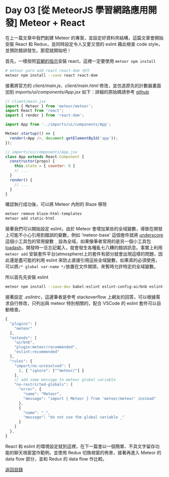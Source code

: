 # Day 03 [從 MeteorJS 學習網路應用開發] Meteor + React

在上一篇文章中我們創建 Meteor 的專案，並設定好資料夾結構，這篇文章會開始安裝 React 和 Redux，並同時設定令人又愛又恨的 eslint 藉此檢查 code style，並預防錯誤發生。那麼就開始吧！

首先，一樣按照[官網的指示](https://guide.meteor.com/react.html)安裝 react，這裡一定要使用 `meteor npm install`
```bash
# meteor yarn add react react-dom 也行
meteor npm install --save react react-dom
```

接著將官方的 *client/main.js*、*client/main.html* 修改，並仿造原先的計數器畫面加到 *imports/ui/components/App.jsx* 如下：詳細的原始碼請參考 [github](https://github.com/pomelyu/meteor-message)
```javascript
// client/main.jsx
import { Meteor } from 'meteor/meteor';
import React from 'react';
import { render } from 'react-dom';

import App from '../imports/ui/components/App';

Meteor.startup(() => {
  render(<App />, document.getElementById('app'));
});
```
```javascript
// imports/ui/components/App.jsx
class App extends React.Component {
  constructor(props) {
    this.state = { counter: 0 }
    // ...
  }
  render() {
    // ...
  }
}
```

確認執行成功後，可以將 Meteor 內附的 Blaze 移除
```bash
meteor remove blaze-html-templates
meteor add static-html
```

接著我們可以開始設定 eslint，由於 Meteor 會增加某些的全域變數，導致在開發上可能不小心引用到錯誤的變數，例如 'meteor-base' 這個套件就將 [underscore](http://underscorejs.org) 這個小工具包的常用變數 `_` 設為全域，如果像筆者常用的是另一個小工具包 [loadash](https://lodash.com/docs/)，開發時一旦忘記載入，就會發生各種亂七八糟的錯誤訊息。事實上利用 `meteor add` 安裝套件平台(atmosphere)上的套件有部分就會出現這樣的問題，因此還是盡可能的利用 eslint 來防止直接引用這些全域變數，如果真的必須使用，可以將`/* global var-name */`放置在文件開頭，來暫時允許特定的全域變數。

所以首先先安裝 eslint
```bash
meteor npm install --save-dev babel-eslint eslint-config-airbnb eslint-plugin-import eslint-plugin-meteor eslint-plugin-react eslint-plugin-jsx-a11y eslint-import-resolver-meteor eslint @meteorjs/eslint-config-meteor
```
接著設定 *.eslintrc*，這邊筆者是參考 stackoverflow 上網友的回答，可以根據需求自行修改，只列出與 meteor 特別相關的，配合 VSCode 的 eslint 套件可以自動檢查。
```javascript
{
  "plugins": [
    "meteor"
  ],
  "extends": [
    "airbnb",
    "plugin:meteor/recommended",
    "eslint:recommended"
  ],
  "rules": {
    "import/no-unresolved": [
      2, { "ignore": ["^meteor/"] }
    ],
    // add some message to meteor global variable
    "no-restricted-globals": [
      "error", {
        "name": "Meteor",
        "message": "import { Meteor } from 'meteor/meteor' instead"
      },
      {
        "name": "_",
        "message": "do not use the global variable _"
      }
    ]
  },
}
```

React 和 eslint 的環境設定就到這裡，在下一篇會以一個簡單、不具文字留存功能的聊天視窗當作範例，並使用 Redux 切換視窗的佈景，接著再進入 Meteor 的 data flow 部分，並和 Redux 的 data flow 作比較。

[返回目錄](../README.md)
